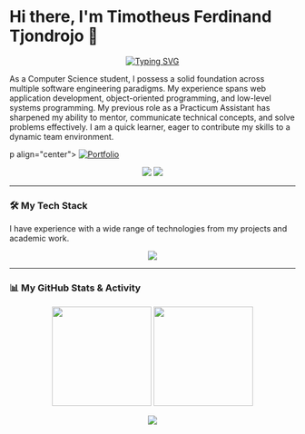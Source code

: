 # Hi there, I'm Timotheus Ferdinand Tjondrojo 👋
<p align="center">
  <a href="https://git.io/typing-svg"><img src="https://readme-typing-svg.demolab.com?font=Fira+Code&weight=600&size=24&pause=1000&color=2ca35c&center=true&vCenter=true&width=500&lines=Full-Stack+Developer;Mobile+App+Developer;IoT+Enthusiast;Cybersecurity+Enthusiast;Problem+Solving;Object-Oriented+Programming;Creative+Thinker" alt="Typing SVG" /></a>
</p>

As a Computer Science student, I possess a solid foundation across multiple software engineering paradigms. My experience spans web application development, object-oriented programming, and low-level systems programming. My previous role as a Practicum Assistant has sharpened my ability to mentor, communicate technical concepts, and solve problems effectively. I am a quick learner, eager to contribute my skills to a dynamic team environment.

p align="center">
<a href="https://portfolio-ferdinandtjondrojo.vercel.app/" target="_blank">
<img src="https://img.shields.io/badge/Portfolio-2ca35c?style=for-the-badge&logo=vercel&logoColor=white&labelColor=181717&shadow=true&plastic=true&logoWidth=20&fontSize=14" alt="Portfolio"/>
</a>
</p>

<p align="center">
  <a href="https://www.linkedin.com/in/ferdinandtj/" target="blank"><img src="https://img.shields.io/badge/LinkedIn-0077B5?style=for-the-badge&logo=linkedin&logoColor=white"/></a>
  <a href="https://github.com/FerdinandTJ" target="blank"><img src="https://img.shields.io/badge/GitHub-181717?style=for-the-badge&logo=github&logoColor=white"/></a>
</p>

---

### 🛠️ My Tech Stack

I have experience with a wide range of technologies from my projects and academic work.

<p align="center">
  <a href="https://skillicons.dev">
    <img src="https://skillicons.dev/icons?i=java,python,php,c,js,html,css,dart,swift,laravel,flask,flutter,bootstrap,tailwindcss,mysql,sqlite,firebase,git,github,docker,linux,postman,figma,powershell&perline=12" />
  </a>
</p>

---

### 📊 My GitHub Stats & Activity

<p align="center">
  <img height="175em" src="https://github-readme-stats.vercel.app/api?username=ferdinandtj&show_icons=true&theme=dracula&include_all_commits=true&count_private=true"/>
  <img height="175em" src="https://github-readme-stats.vercel.app/api/top-langs/?username=ferdinandtj&layout=compact&langs_count=8&theme=dracula"/>
</p>
<p align="center">
  <img src="https://github-profile-trophy.vercel.app/?username=ferdinandtj&theme=dracula&row=1&column=7" />
</p>
